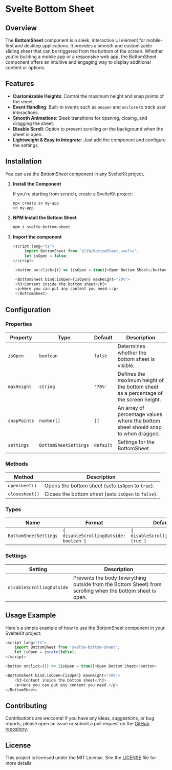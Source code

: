# Svelte Bottom Sheet

## Overview

The **BottomSheet** component is a sleek, interactive UI element for mobile-first and desktop applications. It provides a smooth and customizable sliding sheet that can be triggered from the bottom of the screen. Whether you're building a mobile app or a responsive web app, the BottomSheet component offers an intuitive and engaging way to display additional content or options.

## Features

- **Customizable Heights**: Control the maximum height and snap points of the sheet.
- **Event Handling**: Built-in events such as `onopen` and `onclose` to track user interactions.
- **Smooth Animations**: Sleek transitions for opening, closing, and dragging the sheet.
- **Disable Scroll**: Option to prevent scrolling on the background when the sheet is open.
- **Lightweight & Easy to Integrate**: Just add the component and configure the settings.

## Installation

You can use the BottomSheet component in any SvelteKit project.

1. **Install the Component**

   If you're starting from scratch, create a SvelteKit project:

   ```bash
   npx create sv my-app
   cd my-app
   ```

2. **NPM Install the Bottom Sheet**

   ```bash
   npm i svelte-bottom-sheet
   ```

3. **Import the component**

   ```javascript
   <script lang="ts">
        import BottomSheet from '$lib/BottomSheet.svelte';
        let isOpen = false;
   </script>

    <button on:click={() => (isOpen = true)}>Open Bottom Sheet</button>

    <BottomSheet bind:isOpen={isOpen} maxHeight="70%">
    <h3>Content inside the bottom sheet</h3>
    <p>Here you can put any content you need.</p>
    </BottomSheet>
   ```

## Configuration

### Properties

| Property     | Type                  | Default   | Description                                                                          |
| ------------ | --------------------- | --------- | ------------------------------------------------------------------------------------ |
| `isOpen`     | `boolean`             | `false`   | Determines whether the bottom sheet is visible.                                      |
| `maxHeight`  | `string`              | `'70%'`   | Defines the maximum height of the bottom sheet as a percentage of the screen height. |
| `snapPoints` | `number[]`            | `[]`      | An array of percentage values where the bottom sheet should snap to when dragged.    |
| `settings`   | `BottomSheetSettings` | `default` | Settings for the BottomSheet.                                                        |

### Methods

| Method         | Description                                         |
| -------------- | --------------------------------------------------- |
| `opensheet()`  | Opens the bottom sheet (sets `isOpen` to `true`).   |
| `closesheet()` | Closes the bottom sheet (sets `isOpen` to `false`). |

### Types

| Name                  | Format                                 | Default                             |
| --------------------- | -------------------------------------- | ----------------------------------- |
| `BottomSheetSettings` | `{ disableScrollingOutside: boolean }` | `{ disableScrollingOutside: true }` |

### Settings

| Setting                   | Description                                                                                                |
| ------------------------- | ---------------------------------------------------------------------------------------------------------- |
| `disableScrollingOutside` | Prevents the body (everything outside from the Bottom Sheet) from scrolling when the bottom sheet is open. |

## Usage Example

Here's a simple example of how to use the BottomSheet component in your SvelteKit project:

```javascript
<script lang="ts">
    import BottomSheet from 'svelte-bottom-sheet';
    let isOpen = $state(false);
</script>

<button onclick={() => (isOpen = true)}>Open Bottom Sheet</button>

<BottomSheet bind:isOpen={isOpen} maxHeight="70%">
    <h3>Content inside the bottom sheet</h3>
    <p>Here you can put any content you need.</p>
</BottomSheet>
```

## Contributing

Contributions are welcome! If you have any ideas, suggestions, or bug reports, please open an issue or submit a pull request on the [GitHub repository](https://github.com/AUXIDev/svelte-bottom-sheet).

## License

This project is licensed under the MIT License. See the [LICENSE](LICENSE) file for more details.

